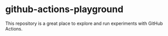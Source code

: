 github-actions-playground
=========================

This repository is a great place to explore and run experiments with GitHub Actions.
